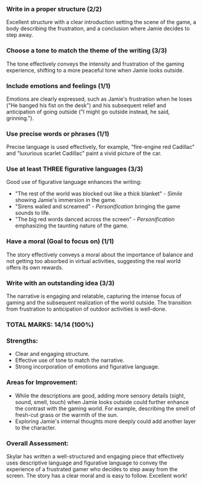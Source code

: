 ### Write in a proper structure (2/2)

Excellent structure with a clear introduction setting the scene of the game, a body describing the frustration, and a conclusion where Jamie decides to step away.

### Choose a tone to match the theme of the writing (3/3)

The tone effectively conveys the intensity and frustration of the gaming experience, shifting to a more peaceful tone when Jamie looks outside.

### Include emotions and feelings (1/1)

Emotions are clearly expressed, such as Jamie's frustration when he loses ("He banged his fist on the desk") and his subsequent relief and anticipation of going outside ("I might go outside instead, he said, grinning.").

### Use precise words or phrases (1/1)

Precise language is used effectively, for example, "fire-engine red Cadillac" and "luxurious scarlet Cadillac" paint a vivid picture of the car.

### Use at least THREE figurative languages (3/3)

Good use of figurative language enhances the writing:

- "The rest of the world was blocked out like a thick blanket" - _Simile_ showing Jamie's immersion in the game.
- "Sirens wailed and screamed" - _Personification_ bringing the game sounds to life.
- "The big red words danced across the screen" - _Personification_ emphasizing the taunting nature of the game.

### Have a moral (Goal to focus on) (1/1)

The story effectively conveys a moral about the importance of balance and not getting too absorbed in virtual activities, suggesting the real world offers its own rewards.

### Write with an outstanding idea (3/3)

The narrative is engaging and relatable, capturing the intense focus of gaming and the subsequent realization of the world outside. The transition from frustration to anticipation of outdoor activities is well-done.

### TOTAL MARKS: 14/14 (100%)

### Strengths:

- Clear and engaging structure.
- Effective use of tone to match the narrative.
- Strong incorporation of emotions and figurative language.

### Areas for Improvement:

- While the descriptions are good, adding more sensory details (sight, sound, smell, touch) when Jamie looks outside could further enhance the contrast with the gaming world. For example, describing the smell of fresh-cut grass or the warmth of the sun.
- Exploring Jamie's internal thoughts more deeply could add another layer to the character.

### Overall Assessment:

Skylar has written a well-structured and engaging piece that effectively uses descriptive language and figurative language to convey the experience of a frustrated gamer who decides to step away from the screen. The story has a clear moral and is easy to follow. Excellent work!
